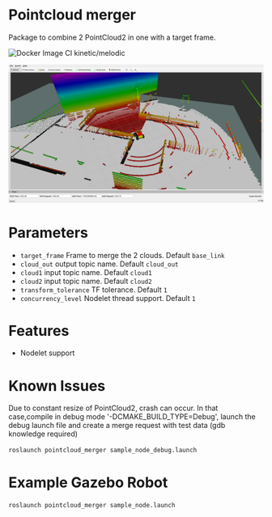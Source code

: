 # Pointcloud merger
Package to combine 2 PointCloud2 in one with a target frame.

![Docker Image CI kinetic/melodic](https://github.com/tomlogan501/robosense_simulator/workflows/Docker%20Image%20CI%20kinetic/melodic/badge.svg)

![rviz screenshot](img/rviz.png)

# Parameters
* ```target_frame``` Frame to merge the 2 clouds. Default ```base_link```
* ```cloud_out``` output topic name. Default ```cloud_out```
* ```cloud1``` input topic name. Default ```cloud1```
* ```cloud2``` input topic name. Default ```cloud2```
* ```transform_tolerance``` TF tolerance. Default ```1```
* ```concurrency_level``` Nodelet thread support. Default ```1```

# Features
* Nodelet support

# Known Issues
  Due to constant resize of PointCloud2, crash can occur.
  In that case,compile in debug mode '-DCMAKE_BUILD_TYPE=Debug', launch the debug launch file and create a merge request with test data (gdb knowledge required)

  ```roslaunch pointcloud_merger sample_node_debug.launch```

# Example Gazebo Robot
```roslaunch pointcloud_merger sample_node.launch```
